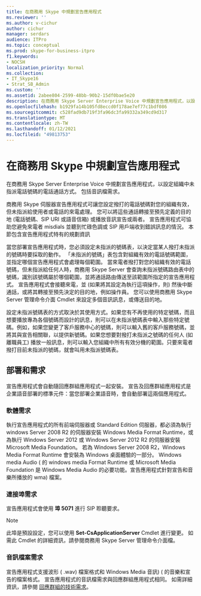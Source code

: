 ```yaml
---
title: 在商務用 Skype 中規劃宣告應用程式
ms.reviewer: ''
ms.author: v-cichur
author: cichur
manager: serdars
audience: ITPro
ms.topic: conceptual
ms.prod: skype-for-business-itpro
f1.keywords:
- NOCSH
localization_priority: Normal
ms.collection:
- IT_Skype16
- Strat_SB_Admin
ms.custom: ''
ms.assetid: 2abee804-2599-48bb-90b2-15df0bae5e20
description: 在商務用 Skype Server Enterprise Voice 中規劃宣告應用程式，以設定組織中未指派電話號碼的電話通話方式。 包括音訊檔需求。
ms.openlocfilehash: b1929fa14b105fd8eccd0f178ae7ef77c1bdf086
ms.sourcegitcommit: c528fad9db719f3fa96dc3fa99332a349cd9d317
ms.translationtype: MT
ms.contentlocale: zh-TW
ms.lasthandoff: 01/12/2021
ms.locfileid: "49813753"
---
```

# <a name="plan-for-the-announcement-application-in-skype-for-business"></a>在商務用 Skype 中規劃宣告應用程式

在商務用 Skype Server Enterprise Voice 中規劃宣告應用程式，以設定組織中未指派電話號碼的電話通話方式。 包括音訊檔需求。

商務用 Skype 伺服器宣告應用程式可讓您設定撥打的電話號碼對您的組織有效，但未指派給使用者或電話的來電處理。 您可以將這些通話轉接至預先定義的目的地 (電話號碼、SIP URI 或語音信箱) 或播放音訊宣告或兩者。 宣告應用程式可協助您避免來電者 misdials 並聽到忙碌色調或 SIP 用戶端收到錯誤訊息的情況。 本節包含宣告應用程式特有的規劃資訊

當您部署宣告應用程式時，您必須設定未指派的號碼表，以決定當某人撥打未指派的號碼時要採取的動作。 「未指派的號碼」表包含對組織有效的電話號碼範圍，並指定哪個宣告應用程式會處理每個範圍。 當來電者撥打對您的組織有效的電話號碼，但未指派給任何人時，商務用 Skype Server 會查詢未指派號碼路由表中的號碼，識別該號碼屬於哪個範圍，並將通話路由傳送至該範圍所指定的宣告應用程式。 宣告應用程式會接聽來電，並 (如果將其設定為執行這項操作，則) 然後中斷通話，或將其轉接至預先決定的目的地，例如操作員。 您可以使用商務用 Skype Server 管理命令介面 Cmdlet 來設定多個音訊訊息，或傳送目的地。

設定未指派號碼表的方式取決於其使用方式。如果您有不再使用的特定號碼，而且想要播放專為各個號碼而設計的訊息，則可以在未指派號碼表中輸入那些特定號碼。例如，如果您變更了客戶服務中心的號碼，則可以輸入舊的客戶服務號碼，並將其與宣告相關聯，以提供新號碼。如果您想要對撥打未指派之號碼的任何人 (如離職員工) 播放一般訊息，則可以輸入您組織中所有有效分機的範圍。只要來電者撥打目前未指派的號碼，就會叫用未指派號碼表。

## <a name="deployment-and-requirements"></a>部署和需求

宣告應用程式會自動隨回應群組應用程式一起安裝。 宣告及回應群組應用程式是企業語音部署的標準元件：當您部署企業語音時，會自動部署這兩個應用程式。

### <a name="software-requirements"></a>軟體需求

執行宣告應用程式的所有前端伺服器或 Standard Edition 伺服器，都必須為執行 windows Server 2008 R2 的伺服器安裝 Windows Media Format Runtime，或為執行 Windows Server 2012 或 Windows Server 2012 R2 的伺服器安裝 Microsoft Media Foundation。 若為 Windows Server 2008 R2，Windows Media Format Runtime 會安裝為 Windows 桌面體驗的一部分。 Windows media Audio ( 的 windows media Format Runtime 或 Microsoft Media Foundation 是 Windows Media Audio 的必要功能。宣告應用程式針對宣告和音樂所播放的 wma) 檔案。

### <a name="port-requirements"></a>連接埠需求

宣告應用程式會使用 **埠 5071** 進行 SIP 聆聽要求。

> [!NOTE]
> 此埠是預設設定，您可以使用 **Set-CsApplicationServer** Cmdlet 進行變更。 如需此 Cmdlet 的詳細資訊，請參閱商務用 Skype Server 管理命令介面檔。

### <a name="audio-file-requirements"></a>音訊檔案需求

宣告應用程式支援波形 ( .wav) 檔案格式和 Windows Media 音訊)  ( 的音樂和宣告的檔案格式。 宣告應用程式的音訊檔需求與回應群組應用程式相同。 如需詳細資訊，請參閱 [回應群組的技術需求](https://technet.microsoft.com/library/477488bd-124f-437b-9327-732a0d7271ca.aspx)。


